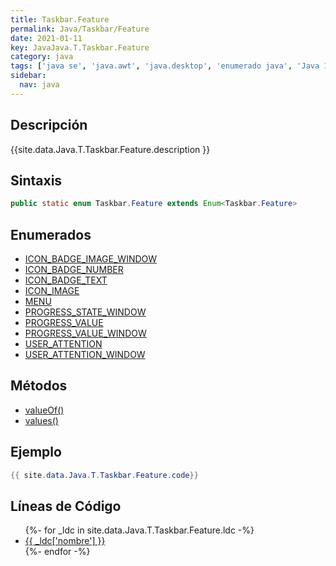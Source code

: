 ```yaml
---
title: Taskbar.Feature
permalink: Java/Taskbar/Feature
date: 2021-01-11
key: JavaJava.T.Taskbar.Feature
category: java
tags: ['java se', 'java.awt', 'java.desktop', 'enumerado java', 'Java 1.0']
sidebar: 
  nav: java
---
```


## Descripción
{{site.data.Java.T.Taskbar.Feature.description }}

## Sintaxis
~~~java
public static enum Taskbar.Feature extends Enum<Taskbar.Feature>
~~~

## Enumerados
* [ICON_BADGE_IMAGE_WINDOW](/Java/Taskbar/Feature/ICON_BADGE_IMAGE_WINDOW)
* [ICON_BADGE_NUMBER](/Java/Taskbar/Feature/ICON_BADGE_NUMBER)
* [ICON_BADGE_TEXT](/Java/Taskbar/Feature/ICON_BADGE_TEXT)
* [ICON_IMAGE](/Java/Taskbar/Feature/ICON_IMAGE)
* [MENU](/Java/Taskbar/Feature/MENU)
* [PROGRESS_STATE_WINDOW](/Java/Taskbar/Feature/PROGRESS_STATE_WINDOW)
* [PROGRESS_VALUE](/Java/Taskbar/Feature/PROGRESS_VALUE)
* [PROGRESS_VALUE_WINDOW](/Java/Taskbar/Feature/PROGRESS_VALUE_WINDOW)
* [USER_ATTENTION](/Java/Taskbar/Feature/USER_ATTENTION)
* [USER_ATTENTION_WINDOW](/Java/Taskbar/Feature/USER_ATTENTION_WINDOW)

## Métodos
* [valueOf()](/Java/Taskbar/Feature/valueOf)
* [values()](/Java/Taskbar/Feature/values)

## Ejemplo
~~~java
{{ site.data.Java.T.Taskbar.Feature.code}}
~~~

## Líneas de Código
<ul>
{%- for _ldc in site.data.Java.T.Taskbar.Feature.ldc -%}
   <li>
       <a href="{{_ldc['url'] }}">{{ _ldc['nombre'] }}</a>
   </li>
{%- endfor -%}
</ul>
